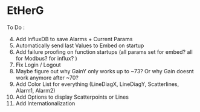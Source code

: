# EtHerG

To Do : 

4. Add InfluxDB to save Alarms + Current Params
5. Automatically send last Values to Embed on startup
6. Add failure proofing on function startups (all params set for embed? all for Modbus? for influx? ) 
7. Fix Login / Logout
8. Maybe figure out why GainY only works up to ~73? Or why Gain doesnt work anymore after ~70? 
9. Add Color List for everything (LineDiagX, LineDiagY, Scatterlines, Alarm1, Alarm2)
10. Add Options to display Scatterpoints or Lines
11. Add Internationalization